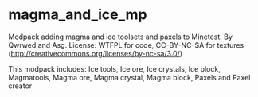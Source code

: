 magma_and_ice_mp
================
Modpack adding magma and ice toolsets and paxels to Minetest.
By Qwrwed and Asg.
License: WTFPL for code, CC-BY-NC-SA for textures (http://creativecommons.org/licenses/by-nc-sa/3.0/)

This modpack includes:
Ice tools,
Ice ore,
Ice crystals,
Ice block,
Magmatools,
Magma ore,
Magma crystal,
Magma block,
Paxels and
Paxel creator
